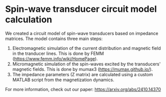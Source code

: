 # Spin-wave transducer circuit model calculation
We created a circuit model of spin-wave transducers based on impedance matrices. 
The model contains three main steps:
1) Electromagnetic simulation of the current distribution and magnetic field in the tranducer lines. This is done by FEMM (https://www.femm.info/wiki/HomePage).
2) Micromagnetic simulation of the spin-waves excited by the transducers' magnetic fields. This is done by mumax3 (https://mumax.github.io/).
3) The impedance parameters (Z matrix) are calculated using a custom MATLAB script from the magnetization dynamics.

For more information, check out our paper: https://arxiv.org/abs/2410.14370
